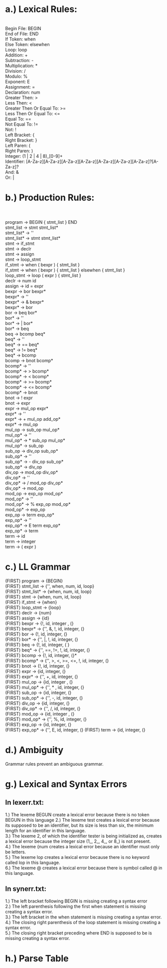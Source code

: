 # a.) Lexical Rules: <br />
 <br />Begin File: BEGIN <br />
End of File: END <br />
If Token: when <br />
Else Token: elsewhen  <br />
Loop: loop <br />
Addition: + <br />
Subtraction: - <br />
Multiplication: * <br />
Division: / <br />
Modulo: % <br /> 
Exponent: E <br />
Assignment: = <br />
Declaration: num <br />
Greater Then: > <br />
Less Then: < <br />
Greater Then Or Equal To: >= <br />
Less Then Or Equal To: <= <br />
Equal To: == <br />
Not Equal To: != <br />
Not: ! <br />
Left Bracket: { <br />
Right Bracket: } <br />
Left Paren: ( <br />
Right Paren: ) <br />
Integer: (1 | 2 | 4 | 8)_[0-9]+ <br />
Identifier: [A-Za-z][A-Za-z][A-Za-z][A-Za-z][A-Za-z][A-Za-z][A-Za-z]?[A-Za-z]? <br />
And: & <br />
Or: | <br />

# b.) Production Rules: <br /> <br />
program -> BEGIN { stmt_list } END <br />
stmt_list -> stmt stmt_list* <br />
stmt_list* -> ''  <br />
stmt_list* -> stmt stmt_list* <br />
stmt -> if_stmt <br />
stmt -> declr <br />
stmt -> assign <br />
stmt -> loop_stmt <br />
if_stmt -> when ( bexpr ) { stmt_list } <br />
if_stmt -> when ( bexpr ) { stmt_list } elsewhen { stmt_list } <br />
loop_stmt -> loop ( expr ) { stmt_list } <br />
declr -> num id <br />
assign -> id = expr <br />
bexpr -> bor bexpr* <br />
bexpr* -> '' <br />
bexpr* -> & bexpr* <br />
bexpr* -> bor <br />
bor -> beq bor* <br />
bor* -> '' <br />
bor* -> | bor* <br />
bor* -> beq <br />
beq -> bcomp beq* <br />
beq* -> '' <br />
beq* -> == beq* <br />
beq* -> != beq* <br />
beq* -> bcomp <br />
bcomp -> bnot bcomp* <br />
bcomp* -> '' <br />
bcomp* -> > bcomp* <br />
bcomp* -> < bcomp* <br />
bcomp* -> >= bcomp* <br />
bcomp* -> <= bcomp* <br />
bcomp* -> bnot <br />
bnot -> ! expr <br />
bnot -> expr <br />
expr -> mul_op expr* <br />
expr* -> '' <br />
expr* -> + mul_op add_op* <br />
expr* -> mul_op <br />
mul_op -> sub_op mul_op* <br />
mul_op* -> '' <br />
mul_op* -> * sub_op mul_op* <br />
mul_op* -> sub_op <br />
sub_op -> div_op sub_op* <br />
sub_op* -> '' <br />
sub_op* -> - div_op sub_op* <br /> 
sub_op* -> div_op <br />
div_op -> mod_op div_op* <br />
div_op* -> '' <br />
div_op* -> / mod_op div_op* <br />
div_op* -> mod_op <br />
mod_op -> exp_op mod_op* <br />
mod_op* -> '' <br />
mod_op* -> % exp_op mod_op* <br />
mod_op* -> exp_op <br />
exp_op -> term exp_op* <br />
exp_op* -> '' <br />
exp_op* -> E term exp_op* <br />
exp_op* -> term <br />
term -> id <br />
term -> integer <br />
term -> ( expr ) <br />

# c.) LL Grammar <br />
(FIRST) program -> {BEGIN} <br />
(FIRST) stmt_list -> {'', when, num, id, loop} <br />
(FIRST) stmt_list* -> {when, num, id, loop} <br />
(FIRST) stmt -> {when, num, id, loop} <br />
(FIRST) if_stmt -> {when} <br />
(FIRST) loop_stmt -> {loop} <br />
(FIRST) declr -> {num} <br />
(FIRST) assign -> {id} <br />
(FIRST) bexpr -> {!, id, integer , (} <br />
(FIRST) bexpr* -> {'', &, !, id, integer, (} <br />
(FIRST) bor -> {!, id, integer, (} <br />
(FIRST) bor* -> {'', |, !, id, integer, (} <br />
(FIRST) beq -> {!, id, integer, ( } <br />
(FIRST) beq* -> {'', ==, !=, !,  id, integer, (} <br />
(FIRST) bcomp -> {!, id, integer, (}* <br />
(FIRST) bcomp* -> {'', >, <, >=, <=, !, id, integer, (} <br />
(FIRST) bnot -> {!, id, integer, (} <br />
(FIRST) expr -> {id, integer, (} <br />
(FIRST) expr* -> {'', +, id, integer, (} <br />
(FIRST) mul_op -> {id, integer , (} <br />
(FIRST) mul_op* -> {'', \* , id, integer, (} <br />
(FIRST) sub_op -> {id, integer, (} <br />
(FIRST) sub_op* -> {'', -, id, integer, (} <br />
(FIRST) div_op -> {id, integer, (} <br />
(FIRST) div_op* -> {'', /, id, integer, (} <br />
(FIRST) mod_op -> {id, integer , (} <br />
(FIRST) mod_op* -> {'', %, id, integer, (} <br />
(FIRST) exp_op -> {id, integer, (} <br />
(FIRST) exp_op* -> {'', E, id, integer, (} <bIn lexerr.txt:
                                                r />
(FIRST) term -> {id, integer, (} <br />

# d.) Ambiguity <br />
Grammar rules prevent an ambiguous grammar. <br />


# g.) Lexical and Syntax Errors <br />
## In lexerr.txt: <br />
1.) The lexeme BEGUN create a lexical error because there is no token BEGUN in this language
2.) The lexeme test creates a lexical error because its supposed to be an identifier, but its size is less than six, the minimum length for an identifier in this language. <br />
3.) The lexeme 2, of which the identifier tester is being initialized as, creates a lexical error because the integer size (1_, 2_, 4_, or 8_) is not present. <br />
4.) The lexeme {num creates a lexical error because an identifier must only be letters. <br />
5.) The lexeme lop creates a lexical error because there is no keyword called lop in this language. <br />
6.) The lexeme @ creates a lexical error because there is symbol called @ in this language. <br />
## In synerr.txt: <br />
1.) The left bracket following BEGIN is missing creating a syntax error <br />
2.) The left parenthesis following the first when statement is missing creating a syntax error. <br />
3.) The left bracket in the when statement is missing creating a syntax error. <br />
4.) The closing right parenthesis of the loop statement is missing creating a syntax error. <br />
5.) The closing right bracket preceding where END is supposed to be is missing creating a syntax error. <br />

# h.) Parse Table <br />
